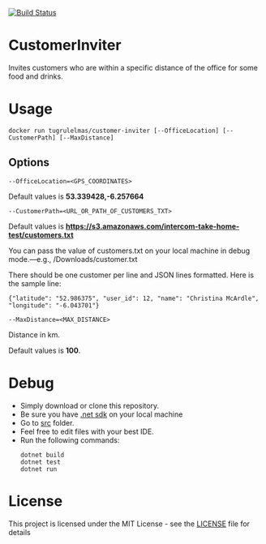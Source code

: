 [![Build Status](https://travis-ci.org/tugrulelmas/CustomerInviter.svg?branch=master)](https://travis-ci.org/tugrulelmas/CustomerInviter)

# CustomerInviter
Invites customers who are within a specific distance of the office for some food and drinks.

# Usage
`docker run tugrulelmas/customer-inviter [--OfficeLocation] [--CustomerPath] [--MaxDistance]`

## Options
`--OfficeLocation=<GPS_COORDINATES>`

Default values is **53.339428,-6.257664**

`--CustomerPath=<URL_OR_PATH_OF_CUSTOMERS_TXT>`

Default values is **https://s3.amazonaws.com/intercom-take-home-test/customers.txt**

You can pass the value of customers.txt on your local machine in debug mode.—e.g., /Downloads/customer.txt

There should be one customer per line and JSON lines formatted. Here is the sample line:
```
{"latitude": "52.986375", "user_id": 12, "name": "Christina McArdle", "longitude": "-6.043701"}
```

`--MaxDistance=<MAX_DISTANCE>`

Distance in km. 

Default values is **100**.

# Debug
- Simply download or clone this repository.
- Be sure you have [.net sdk](https://www.microsoft.com/net/download) on your local machine
- Go to [src](src) folder.
- Feel free to edit files with your best IDE.
- Run the following commands:
  ```
  dotnet build
  dotnet test
  dotnet run
  ```

# License
This project is licensed under the MIT License - see the [LICENSE](LICENSE) file for details

